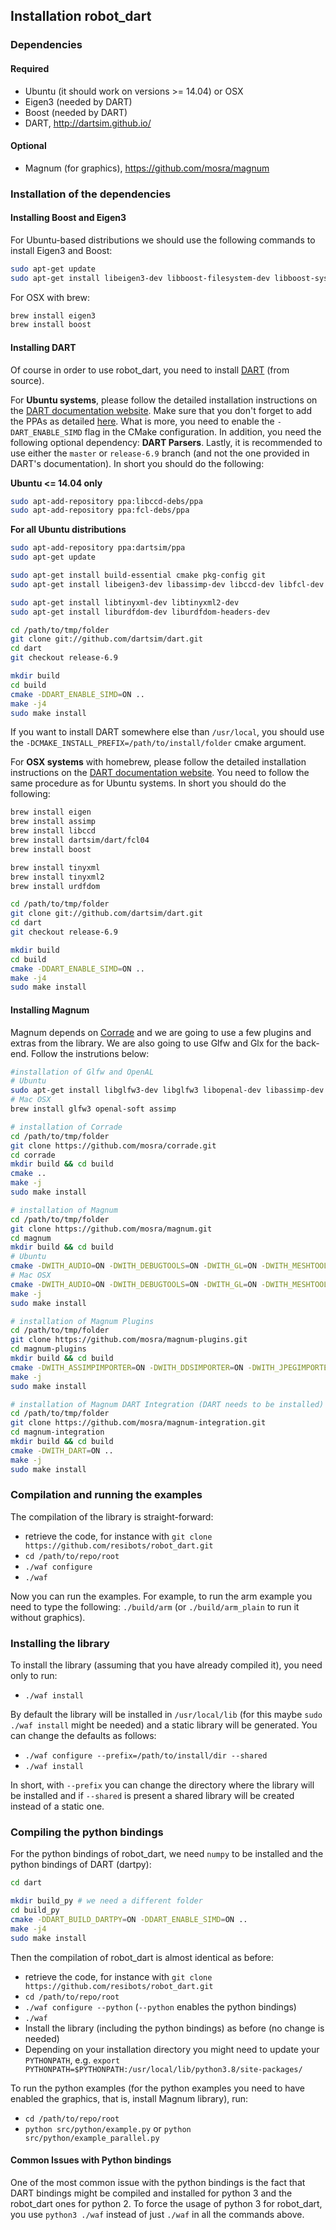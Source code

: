 ## Installation robot_dart

### Dependencies

#### Required
- Ubuntu (it should work on versions >= 14.04) or OSX
- Eigen3 (needed by DART)
- Boost (needed by DART)
- DART, http://dartsim.github.io/

#### Optional
- Magnum (for graphics), https://github.com/mosra/magnum

### Installation of the dependencies

#### Installing Boost and Eigen3

For Ubuntu-based distributions we should use the following commands to install Eigen3 and Boost:

```bash
sudo apt-get update
sudo apt-get install libeigen3-dev libboost-filesystem-dev libboost-system-dev libboost-regex-dev
```

For OSX with brew:

```bash
brew install eigen3
brew install boost
```

#### Installing DART

Of course in order to use robot\_dart, you need to install [DART](http://dartsim.github.io/) (from source).

For **Ubuntu systems**, please follow the detailed installation instructions on the [DART documentation website](http://dartsim.github.io/install_dart_on_ubuntu.html#install-required-dependencies). Make sure that you don't forget to add the PPAs as detailed [here](http://dartsim.github.io/install_dart_on_ubuntu.html#adding-personal-package-archives-ppas-for-dart-and-dependencies). What is more, you need to enable the `-DART_ENABLE_SIMD` flag in the CMake configuration. In addition, you need the following optional dependency: **DART Parsers**. Lastly, it is recommended to use either the `master` or `release-6.9` branch (and not the one provided in DART's documentation). In short you should do the following:

**Ubuntu <= 14.04 only**

```bash
sudo apt-add-repository ppa:libccd-debs/ppa
sudo apt-add-repository ppa:fcl-debs/ppa
```

**For all Ubuntu distributions**

```bash
sudo apt-add-repository ppa:dartsim/ppa
sudo apt-get update

sudo apt-get install build-essential cmake pkg-config git
sudo apt-get install libeigen3-dev libassimp-dev libccd-dev libfcl-dev libboost-regex-dev libboost-system-dev

sudo apt-get install libtinyxml-dev libtinyxml2-dev
sudo apt-get install liburdfdom-dev liburdfdom-headers-dev

cd /path/to/tmp/folder
git clone git://github.com/dartsim/dart.git
cd dart
git checkout release-6.9

mkdir build
cd build
cmake -DDART_ENABLE_SIMD=ON ..
make -j4
sudo make install
```

If you want to install DART somewhere else than `/usr/local`, you should use the `-DCMAKE_INSTALL_PREFIX=/path/to/install/folder` cmake argument.

For **OSX systems** with homebrew, please follow the detailed installation instructions on the [DART documentation website](http://dartsim.github.io/install_dart_on_mac.html#install-from-source-using-homebrew). You need to follow the same procedure as for Ubuntu systems. In short you should do the following:

```bash
brew install eigen
brew install assimp
brew install libccd
brew install dartsim/dart/fcl04
brew install boost

brew install tinyxml
brew install tinyxml2
brew install urdfdom

cd /path/to/tmp/folder
git clone git://github.com/dartsim/dart.git
cd dart
git checkout release-6.9

mkdir build
cd build
cmake -DDART_ENABLE_SIMD=ON ..
make -j4
sudo make install
```

#### Installing Magnum

Magnum depends on [Corrade](https://github.com/mosra/corrade) and we are going to use a few plugins and extras from the library. We are also going to use Glfw and Glx for the back-end. Follow the instrutions below:

```bash
#installation of Glfw and OpenAL
# Ubuntu
sudo apt-get install libglfw3-dev libglfw3 libopenal-dev libassimp-dev
# Mac OSX
brew install glfw3 openal-soft assimp

# installation of Corrade
cd /path/to/tmp/folder
git clone https://github.com/mosra/corrade.git
cd corrade
mkdir build && cd build
cmake ..
make -j
sudo make install

# installation of Magnum
cd /path/to/tmp/folder
git clone https://github.com/mosra/magnum.git
cd magnum
mkdir build && cd build
# Ubuntu
cmake -DWITH_AUDIO=ON -DWITH_DEBUGTOOLS=ON -DWITH_GL=ON -DWITH_MESHTOOLS=ON -DWITH_PRIMITIVES=ON -DWITH_SCENEGRAPH=ON -DWITH_SHADERS=ON -DWITH_TEXT=ON -DWITH_TEXTURETOOLS=ON -DWITH_TRADE=ON -DWITH_GLFWAPPLICATION=ON -DWITH_WINDOWLESSGLXAPPLICATION=ON -DWITH_OPENGLTESTER=ON -DWITH_ANYAUDIOIMPORTER=ON -DWITH_ANYIMAGECONVERTER=ON -DWITH_ANYIMAGEIMPORTER=ON -DWITH_ANYSCENEIMPORTER=ON -DWITH_MAGNUMFONT=ON -DWITH_OBJIMPORTER=ON -DWITH_TGAIMPORTER=ON -DWITH_WAVAUDIOIMPORTER=ON .. # this will enable almost all features of Magnum that are not necessarily needed for robot_dart (please refer to the documentation of Magnum for more details on selecting only the ones that you need)
# Mac OSX
cmake -DWITH_AUDIO=ON -DWITH_DEBUGTOOLS=ON -DWITH_GL=ON -DWITH_MESHTOOLS=ON -DWITH_PRIMITIVES=ON -DWITH_SCENEGRAPH=ON -DWITH_SHADERS=ON -DWITH_TEXT=ON -DWITH_TEXTURETOOLS=ON -DWITH_TRADE=ON -DWITH_GLFWAPPLICATION=ON -DWITH_WINDOWLESSCGLAPPLICATION=ON -DWITH_OPENGLTESTER=ON -DWITH_ANYAUDIOIMPORTER=ON -DWITH_ANYIMAGECONVERTER=ON -DWITH_ANYIMAGEIMPORTER=ON -DWITH_ANYSCENEIMPORTER=ON -DWITH_MAGNUMFONT=ON -DWITH_OBJIMPORTER=ON -DWITH_TGAIMPORTER=ON -DWITH_WAVAUDIOIMPORTER=ON .. # this will enable almost all features of Magnum that are not necessarily needed for robot_dart (please refer to the documentation of Magnum for more details on selecting only the ones that you need)
make -j
sudo make install

# installation of Magnum Plugins
cd /path/to/tmp/folder
git clone https://github.com/mosra/magnum-plugins.git
cd magnum-plugins
mkdir build && cd build
cmake -DWITH_ASSIMPIMPORTER=ON -DWITH_DDSIMPORTER=ON -DWITH_JPEGIMPORTER=ON -DWITH_OPENGEXIMPORTER=ON -DWITH_PNGIMPORTER=ON -DWITH_TINYGLTFIMPORTER=ON .. # this will enable quite a few Magnum Plugins that are not necessarily needed for robot_dart (please refer to the documentation of Magnum for more details on selecting only the ones that you need)
make -j
sudo make install

# installation of Magnum DART Integration (DART needs to be installed)
cd /path/to/tmp/folder
git clone https://github.com/mosra/magnum-integration.git
cd magnum-integration
mkdir build && cd build
cmake -DWITH_DART=ON ..
make -j
sudo make install
```

### Compilation and running the examples

The compilation of the library is straight-forward:

- retrieve the code, for instance with `git clone https://github.com/resibots/robot_dart.git`
- `cd /path/to/repo/root`
- `./waf configure`
- `./waf`

Now you can run the examples. For example, to run the arm example you need to type the following: `./build/arm` (or `./build/arm_plain` to run it without graphics).

### Installing the library

To install the library (assuming that you have already compiled it), you need only to run:

- `./waf install`

By default the library will be installed in `/usr/local/lib` (for this maybe `sudo ./waf install` might be needed) and a static library will be generated. You can change the defaults as follows:

- `./waf configure --prefix=/path/to/install/dir --shared`
- `./waf install`

In short, with `--prefix` you can change the directory where the library will be installed and if `--shared` is present a shared library will be created instead of a static one.

### Compiling the python bindings

For the python bindings of robot_dart, we need `numpy` to be installed and the python bindings of DART (dartpy):

```bash
cd dart

mkdir build_py # we need a different folder
cd build_py
cmake -DDART_BUILD_DARTPY=ON -DDART_ENABLE_SIMD=ON ..
make -j4
sudo make install
```

Then the compilation of robot_dart is almost identical as before:

- retrieve the code, for instance with `git clone https://github.com/resibots/robot_dart.git`
- `cd /path/to/repo/root`
- `./waf configure --python` (`--python` enables the python bindings)
- `./waf`
- Install the library (including the python bindings) as before (no change is needed)
- Depending on your installation directory you might need to update your `PYTHONPATH`, e.g. `export PYTHONPATH=$PYTHONPATH:/usr/local/lib/python3.8/site-packages/`

To run the python examples (for the python examples you need to have enabled the graphics, that is, install Magnum library), run:

- `cd /path/to/repo/root`
- `python src/python/example.py` or `python src/python/example_parallel.py`

#### Common Issues with Python bindings

One of the most common issue with the python bindings is the fact that DART bindings might be compiled and installed for python 3 and the robot_dart ones for python 2. To force the usage of python 3 for robot_dart, you use `python3 ./waf` instead of just `./waf` in all the commands above.
